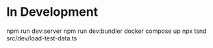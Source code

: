 # In Development

npm run dev:server
npm run dev:bundler
docker compose up
npx tsnd src/dev/load-test-data.ts
